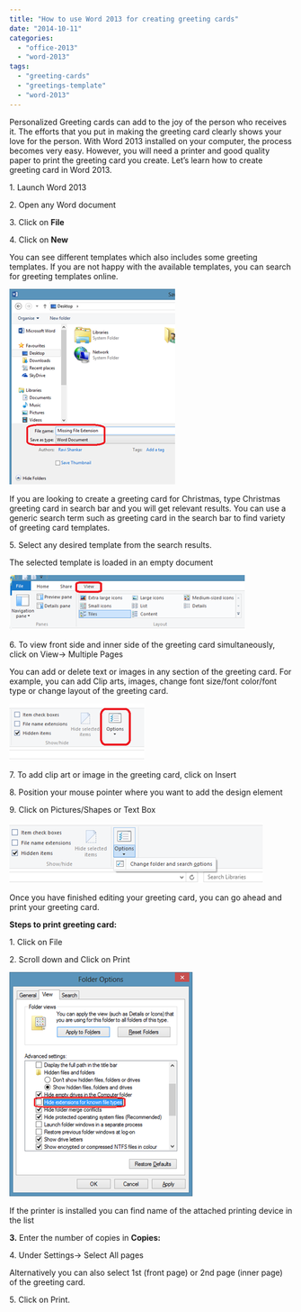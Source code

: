 ```yaml
---
title: "How to use Word 2013 for creating greeting cards"
date: "2014-10-11"
categories: 
  - "office-2013"
  - "word-2013"
tags: 
  - "greeting-cards"
  - "greetings-template"
  - "word-2013"
---
```


Personalized Greeting cards can add to the joy of the person who receives it. The efforts that you put in making the greeting card clearly shows your love for the person. With Word 2013 installed on your computer, the process becomes very easy. However, you will need a printer and good quality paper to print the greeting card you create. Let’s learn how to create greeting card in Word 2013.

1\. Launch Word 2013

2\. Open any Word document

3\. Click on **File**

4\. Click on **New**

You can see different templates which also includes some greeting templates. If you are not happy with the available templates, you can search for greeting templates online.

[![image](images/image_thumb.png "image")](http://blogmines.com/blog/wp-content/uploads/2014/02/image.png)

If you are looking to create a greeting card for Christmas, type Christmas greeting card in search bar and you will get relevant results. You can use a generic search term such as greeting card in the search bar to find variety of greeting card templates.

5\. Select any desired template from the search results.

The selected template is loaded in an empty document

[![image](images/image_thumb1.png "image")](http://blogmines.com/blog/wp-content/uploads/2014/02/image1.png)

6\. To view front side and inner side of the greeting card simultaneously, click on View-> Multiple Pages

You can add or delete text or images in any section of the greeting card. For example, you can add Clip arts, images, change font size/font color/font type or change layout of the greeting card.

[![image](images/image_thumb2.png "image")](http://blogmines.com/blog/wp-content/uploads/2014/02/image2.png)

7\. To add clip art or image in the greeting card, click on Insert

8\. Position your mouse pointer where you want to add the design element

9\. Click on Pictures/Shapes or Text Box

[![image](images/image_thumb3.png "image")](http://blogmines.com/blog/wp-content/uploads/2014/02/image3.png)

Once you have finished editing your greeting card, you can go ahead and print your greeting card.

**Steps to print greeting card:**

1\. Click on File

2\. Scroll down and Click on Print

[![image](images/image_thumb4.png "image")](http://blogmines.com/blog/wp-content/uploads/2014/02/image4.png)

If the printer is installed you can find name of the attached printing device in the list

**3\.** Enter the number of copies in **Copies:**

4\. Under Settings-> Select All pages

Alternatively you can also select 1st (front page) or 2nd page (inner page) of the greeting card.

5\. Click on Print.

